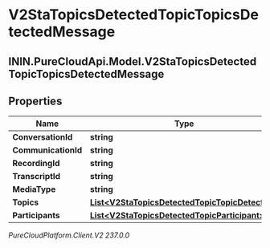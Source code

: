 # V2StaTopicsDetectedTopicTopicsDetectedMessage

## ININ.PureCloudApi.Model.V2StaTopicsDetectedTopicTopicsDetectedMessage

## Properties

|Name | Type | Description | Notes|
|------------ | ------------- | ------------- | -------------|
| **ConversationId** | **string** |  | [optional] |
| **CommunicationId** | **string** |  | [optional] |
| **RecordingId** | **string** |  | [optional] |
| **TranscriptId** | **string** |  | [optional] |
| **MediaType** | **string** |  | [optional] |
| **Topics** | [**List&lt;V2StaTopicsDetectedTopicTopicDetected&gt;**](V2StaTopicsDetectedTopicTopicDetected) |  | [optional] |
| **Participants** | [**List&lt;V2StaTopicsDetectedTopicParticipant&gt;**](V2StaTopicsDetectedTopicParticipant) |  | [optional] |



_PureCloudPlatform.Client.V2 237.0.0_
